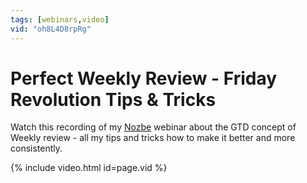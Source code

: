 ```yaml
---
tags: [webinars,video]
vid: "oh8L4D8rpRg"
---
```


# Perfect Weekly Review - Friday Revolution Tips & Tricks

Watch this recording of my [Nozbe][n] webinar about the GTD concept of Weekly review - all my tips and tricks how to make it better and more consistently.

{% include video.html id=page.vid %}

<!--More-->


[n]: https://michael.gratis/nozbe